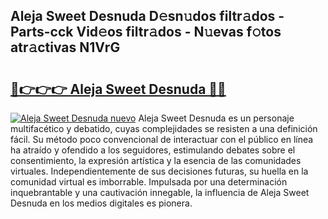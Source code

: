 ## Aleja Sweet Desnuda D𝚎sn𝚞dos filtr𝚊dos - Parts-cck Vid𝚎os filtr𝚊dos - N𝚞evas f𝚘tos atr𝚊ctivas N1VrG

# <h2><a href="http://mb5rdr.tromn.icu/?c=Aleja+Sweet+Desnuda">🔗👉👉👉 Aleja Sweet Desnuda 🔗🔗</a></h2>

[![Aleja Sweet Desnuda nuevo](https://i.imgur.com/pEAQMta.gif)](http://mb5rdr.tromn.icu/?c=Aleja+Sweet+Desnuda)
Aleja Sweet Desnuda es un personaje multifacético y debatido, cuyas complejidades se resisten a una definición fácil.  Su método poco convencional de interactuar con el público en línea ha atraído y ofendido a los seguidores, estimulando debates sobre el consentimiento, la expresión artística y la esencia de las comunidades virtuales. Independientemente de sus decisiones futuras, su huella en la comunidad virtual es imborrable. Impulsada por una determinación inquebrantable y una cautivación innegable, la influencia de Aleja Sweet Desnuda en los medios digitales es pionera.
